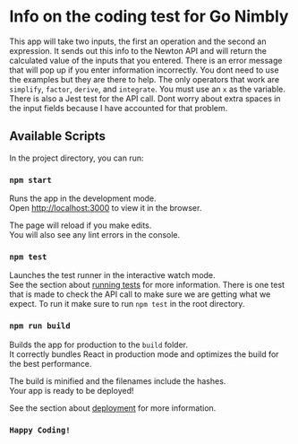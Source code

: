 # Info on the coding test for Go Nimbly

This app will take two inputs, the first an operation and the second an expression. It sends out this info to the Newton API and will return the calculated value of the inputs that you entered. There is an error message that will pop up if you enter information incorrectly. You dont need to use the examples but they are there to help. The only operators that work are `simplify`, `factor`, `derive`, and `integrate`. You must use an `x` as the variable. There is also a Jest test for the API call. Dont worry about extra spaces in the input fields because I have accounted for that problem.  

## Available Scripts

In the project directory, you can run:

### `npm start`

Runs the app in the development mode.\
Open [http://localhost:3000](http://localhost:3000) to view it in the browser.

The page will reload if you make edits.\
You will also see any lint errors in the console.

### `npm test`

Launches the test runner in the interactive watch mode.\
See the section about [running tests](https://facebook.github.io/create-react-app/docs/running-tests) for more information. There is one test that is made to check the API call to make sure we are getting what we expect. To run it make sure to run `npm test` in the root directory.

### `npm run build`

Builds the app for production to the `build` folder.\
It correctly bundles React in production mode and optimizes the build for the best performance.

The build is minified and the filenames include the hashes.\
Your app is ready to be deployed!

See the section about [deployment](https://facebook.github.io/create-react-app/docs/deployment) for more information.

### `Happy Coding!`



